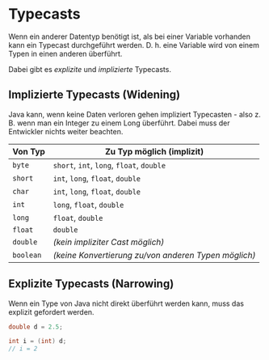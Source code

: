 # Typecasts

Wenn ein anderer Datentyp benötigt ist, als bei einer Variable vorhanden kann ein Typecast durchgeführt werden. D. h. eine Variable wird von einem Typen in einen anderen überführt.

Dabei gibt es *explizite* und *implizierte* Typecasts.

## Implizierte Typecasts (Widening)

Java kann, wenn keine Daten verloren gehen impliziert Typecasten - also z. B. wenn man ein Integer zu einem Long überführt. Dabei muss der Entwickler nichts weiter beachten.

|Von Typ|Zu Typ möglich (implizit)|
|---|---|
|`byte`|`short`, `int`, `long`, `float`, `double`|
|`short`|`int`, `long`, `float`, `double`|
|`char`|`int`, `long`, `float`, `double`|
|`int`|`long`, `float`, `double`|
|`long`|`float`, `double`|
|`float`|`double`|
|`double`|_(kein impliziter Cast möglich)_|
|`boolean`|_(keine Konvertierung zu/von anderen Typen möglich)_|

## Explizite Typecasts (Narrowing)

Wenn ein Type von Java nicht direkt überführt werden kann, muss das explizit gefordert werden.

```java
double d = 2.5;

int i = (int) d;
// i = 2
```